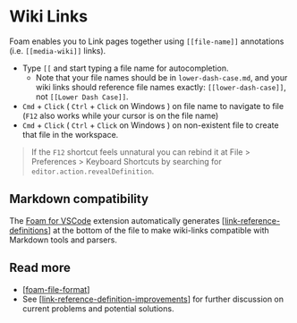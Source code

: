 # Wiki Links

Foam enables you to Link pages together using `[[file-name]]` annotations (i.e. `[[media-wiki]]` links).

- Type `[[` and start typing a file name for autocompletion.
  - Note that your file names should be in `lower-dash-case.md`, and your wiki links should reference file names exactly: `[[lower-dash-case]]`, not `[[Lower Dash Case]]`.
- `Cmd` + `Click` ( `Ctrl` + `Click` on Windows ) on file name to navigate to file (`F12` also works while your cursor is on the file name)
- `Cmd` + `Click` ( `Ctrl` + `Click` on Windows ) on non-existent file to create that file in the workspace.

> If the `F12` shortcut feels unnatural you can rebind it at File > Preferences > Keyboard Shortcuts by searching for `editor.action.revealDefinition`.

## Markdown compatibility

The [Foam for VSCode](https://marketplace.visualstudio.com/items?itemName=foam.foam-vscode) extension automatically generates [[link-reference-definitions]] at the bottom of the file to make wiki-links compatible with Markdown tools and parsers.

## Read more

- [[foam-file-format]]
- See [[link-reference-definition-improvements]] for further discussion on current problems and potential solutions.

[//begin]: # "Autogenerated link references for markdown compatibility"
[link-reference-definitions]: features/link-reference-definitions.md "Link Reference Definitions"
[foam-file-format]: dev/foam-file-format.md "Foam File Format"
[link-reference-definition-improvements]: dev/link-reference-definition-improvements.md "Link Reference Definition Improvements"
[//end]: # "Autogenerated link references"

